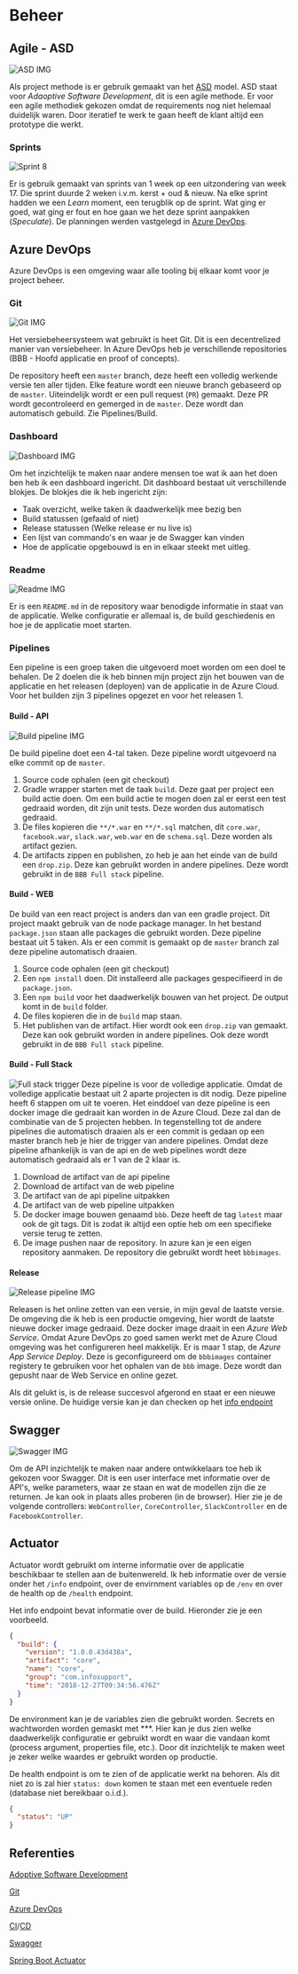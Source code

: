 # Beheer

## Agile - ASD

![ASD IMG](./img/asd.gif)

Als project methode is er gebruik gemaakt van het [ASD](https://nl.wikipedia.org/wiki/Adaptive_Software_Development) model. ASD staat voor _Adaoptive Software Development_, dit is een agile methode. Er voor een agile methodiek gekozen omdat de requirements nog niet helemaal duidelijk waren. Door iteratief te werk te gaan heeft de klant altijd een prototype die werkt.

### Sprints

![Sprint 8](./img/sprint-8.png)

Er is gebruik gemaakt van sprints van 1 week op een uitzondering van week 17. Die sprint duurde 2 weken i.v.m. kerst + oud & nieuw. Na elke sprint hadden we een _Learn_ moment, een terugblik op de sprint. Wat ging er goed, wat ging er fout en hoe gaan we het deze sprint aanpakken (_Speculate_). De planningen werden vastgelegd in [Azure DevOps](#Azure-DevOps).

## Azure DevOps

Azure DevOps is een omgeving waar alle tooling bij elkaar komt voor je project beheer.

### Git

![Git IMG](./img/git.png)

Het versiebeheersysteem wat gebruikt is heet Git. Dit is een decentrelized manier van versiebeheer. In Azure DevOps heb je verschillende repositories (BBB - Hoofd applicatie en proof of concepts).

De repository heeft een `master` branch, deze heeft een volledig werkende versie ten aller tijden. Elke feature wordt een nieuwe branch gebaseerd op de `master`. Uiteindelijk wordt er een pull request (`PR`) gemaakt. Deze PR wordt gecontroleerd en gemerged in de `master`. Deze wordt dan automatisch gebuild. Zie Pipelines/Build.

### Dashboard

![Dashboard IMG](./img/dashboard.png)

Om het inzichtelijk te maken naar andere mensen toe wat ik aan het doen ben heb ik een dashboard ingericht. Dit dashboard bestaat uit verschillende blokjes. De blokjes die ik heb ingericht zijn:

- Taak overzicht, welke taken ik daadwerkelijk mee bezig ben
- Build statussen (gefaald of niet)
- Release statussen (Welke release er nu live is)
- Een lijst van commando's en waar je de Swagger kan vinden
- Hoe de applicatie opgebouwd is en in elkaar steekt met uitleg.

### Readme

![Readme IMG](./img/readme.png)

Er is een `README.md` in de repository waar benodigde informatie in staat van de applicatie. Welke configuratie er allemaal is, de build geschiedenis en hoe je de applicatie moet starten.

### Pipelines

Een pipeline is een groep taken die uitgevoerd moet worden om een doel te behalen. De 2 doelen die ik heb binnen mijn project zijn het bouwen van de applicatie en het releasen (deployen) van de applicatie in de Azure Cloud. Voor het builden zijn 3 pipelines opgezet en voor het releasen 1.

#### Build - API

![Build pipeline IMG](./img/pipeline/build-api.png)

De build pipeline doet een 4-tal taken. Deze pipeline wordt uitgevoerd na elke commit op de `master`.

1. Source code ophalen (een git checkout)
2. Gradle wrapper starten met de taak `build`. Deze gaat per project een build actie doen. Om een build actie te mogen doen zal er eerst een test gedraaid worden, dit zijn unit tests. Deze worden dus automatisch gedraaid.
3. De files kopieren die `**/*.war` en `**/*.sql` matchen, dit `core.war`, `facebook.war`, `slack.war`, `web.war` en de `schema.sql`. Deze worden als artifact gezien.
4. De artifacts zippen en publishen, zo heb je aan het einde van de build een `drop.zip`. Deze kan gebruikt worden in andere pipelines. Deze wordt gebruikt in de `BBB Full stack` pipeline.

#### Build - WEB

De build van een react project is anders dan van een gradle project. Dit project maakt gebruik van de node package manager. In het bestand `package.json` staan alle packages die gebruikt worden. Deze pipeline bestaat uit 5 taken. Als er een commit is gemaakt op de `master` branch zal deze pipeline automatisch draaien.

1. Source code ophalen (een git checkout)
2. Een `npm install` doen. Dit installeerd alle packages gespecifieerd in de `package.json`.
3. Een `npm build` voor het daadwerkelijk bouwen van het project. De output komt in de `build` folder.
4. De files kopieren die in de `build` map staan.
5. Het publishen van de artifact. Hier wordt ook een `drop.zip` van gemaakt. Deze kan ook gebruikt worden in andere pipelines. Ook deze wordt gebruikt in de `BBB Full stack` pipeline.

#### Build - Full Stack

![Full stack trigger](./img/pipeline/trigger-fullstack.png)
Deze pipeline is voor de volledige applicatie. Omdat de volledige applicatie bestaat uit 2 aparte projecten is dit nodig. Deze pipeline heeft 6 stappen om uit te voeren. Het einddoel van deze pipeline is een docker image die gedraait kan worden in de Azure Cloud. Deze zal dan de combinatie van de 5 projecten hebben. In tegenstelling tot de andere pipelines die automatisch draaien als er een commit is gedaan op een master branch heb je hier de trigger van andere pipelines. Omdat deze pipeline afhankelijk is van de api en de web pipelines wordt deze automatisch gedraaid als er 1 van de 2 klaar is.

1. Download de artifact van de api pipeline
2. Download de artifact van de web pipeline
3. De artifact van de api pipeline uitpakken
4. De artifact van de web pipeline uitpakken
5. De docker image bouwen genaamd `bbb`. Deze heeft de tag `latest` maar ook de git tags. Dit is zodat ik altijd een optie heb om een specifieke versie terug te zetten.
6. De image pushen naar de repository. In azure kan je een eigen repository aanmaken. De repository die gebruikt wordt heet `bbbimages`.

#### Release

![Release pipeline IMG](./img/pipeline/release.png)

Releasen is het online zetten van een versie, in mijn geval de laatste versie. De omgeving die ik heb is een productie omgeving, hier wordt de laatste nieuwe docker image gedraaid. Deze docker image draait in een _Azure Web Service_. Omdat Azure DevOps zo goed samen werkt met de Azure Cloud omgeving was het configureren heel makkelijk. Er is maar 1 stap, de _Azure App Service Deploy_. Deze is geconfigureerd om de `bbbimages` container registery te gebruiken voor het ophalen van de `bbb` image. Deze wordt dan gepusht naar de Web Service en online gezet.

Als dit gelukt is, is de release succesvol afgerond en staat er een nieuwe versie online. De huidige versie kan je dan checken op het [info endpoint](http://bbb-apiv2.azurewebsites.net/core/actuator/info)

## Swagger

![Swagger IMG](./img/swagger.png)

Om de API inzichtelijk te maken naar andere ontwikkelaars toe heb ik gekozen voor Swagger. Dit is een user interface met informatie over de API's, welke parameters, waar ze staan en wat de modellen zijn die ze returnen. Je kan ook in plaats alles proberen (in de browser). Hier zie je de volgende controllers: `WebController`, `CoreController`, `SlackController` en de `FacebookController`.

## Actuator

Actuator wordt gebruikt om interne informatie over de applicatie beschikbaar te stellen aan de buitenwereld. Ik heb informatie over de versie onder het `/info` endpoint, over de envirnment variables op de `/env` en over de health op de `/health` endpoint.

Het info endpoint bevat informatie over de build. Hieronder zie je een voorbeeld.

```json
{
  "build": {
    "version": "1.0.0.43d438a",
    "artifact": "core",
    "name": "core",
    "group": "com.infosupport",
    "time": "2018-12-27T09:34:56.476Z"
  }
}
```

De environment kan je de variables zien die gebruikt worden. Secrets en wachtworden worden gemaskt met \*\*\*. Hier kan je dus zien welke daadwerkelijk configuratie er gebruikt wordt en waar die vandaan komt (process argument, properties file, etc.). Door dit inzichtelijk te maken weet je zeker welke waardes er gebruikt worden op productie.

De health endpoint is om te zien of de applicatie werkt na behoren. Als dit niet zo is zal hier `status: down` komen te staan met een eventuele reden (database niet bereikbaar o.i.d.).

```json
{
  "status": "UP"
}
```

## Referenties

[Adoptive Software Development](http://www.exa.unicen.edu.ar/catedras/agilem/cap23asd.pdf)

[Git](https://git-scm.com)

[Azure DevOps](https://azure.microsoft.com/en-us/services/devops/)

[CI](https://en.wikipedia.org/wiki/Continuous_integration)/[CD](https://en.wikipedia.org/wiki/Continuous_delivery)

[Swagger](https://swagger.io)

[Spring Boot Actuator](https://docs.spring.io/spring-boot/docs/current/reference/html/production-ready-endpoints.html)
